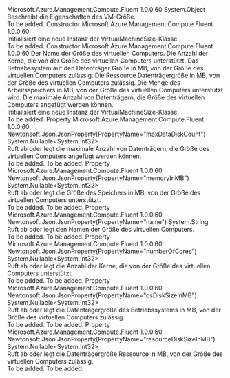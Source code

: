 <Type Name="VirtualMachineSize" FullName="Microsoft.Azure.Management.Compute.Fluent.Models.VirtualMachineSize">
  <TypeSignature Language="C#" Value="public class VirtualMachineSize" />
  <TypeSignature Language="ILAsm" Value=".class public auto ansi beforefieldinit VirtualMachineSize extends System.Object" />
  <TypeSignature Language="DocId" Value="T:Microsoft.Azure.Management.Compute.Fluent.Models.VirtualMachineSize" />
  <TypeSignature Language="VB.NET" Value="Public Class VirtualMachineSize" />
  <TypeSignature Language="F#" Value="type VirtualMachineSize = class" />
  <AssemblyInfo>
    <AssemblyName>Microsoft.Azure.Management.Compute.Fluent</AssemblyName>
    <AssemblyVersion>1.0.0.60</AssemblyVersion>
  </AssemblyInfo>
  <Base>
    <BaseTypeName>System.Object</BaseTypeName>
  </Base>
  <Interfaces />
  <Docs>
    <summary>
            Beschreibt die Eigenschaften des VM-Größe.
            </summary>
    <remarks>To be added.</remarks>
  </Docs>
  <Members>
    <Member MemberName=".ctor">
      <MemberSignature Language="C#" Value="public VirtualMachineSize ();" />
      <MemberSignature Language="ILAsm" Value=".method public hidebysig specialname rtspecialname instance void .ctor() cil managed" />
      <MemberSignature Language="DocId" Value="M:Microsoft.Azure.Management.Compute.Fluent.Models.VirtualMachineSize.#ctor" />
      <MemberSignature Language="VB.NET" Value="Public Sub New ()" />
      <MemberType>Constructor</MemberType>
      <AssemblyInfo>
        <AssemblyName>Microsoft.Azure.Management.Compute.Fluent</AssemblyName>
        <AssemblyVersion>1.0.0.60</AssemblyVersion>
      </AssemblyInfo>
      <Parameters />
      <Docs>
        <summary>
            Initialisiert eine neue Instanz der VirtualMachineSize-Klasse.
            </summary>
        <remarks>To be added.</remarks>
      </Docs>
    </Member>
    <Member MemberName=".ctor">
      <MemberSignature Language="C#" Value="public VirtualMachineSize (string name = null, Nullable&lt;int&gt; numberOfCores = null, Nullable&lt;int&gt; osDiskSizeInMB = null, Nullable&lt;int&gt; resourceDiskSizeInMB = null, Nullable&lt;int&gt; memoryInMB = null, Nullable&lt;int&gt; maxDataDiskCount = null);" />
      <MemberSignature Language="ILAsm" Value=".method public hidebysig specialname rtspecialname instance void .ctor(string name, valuetype System.Nullable`1&lt;int32&gt; numberOfCores, valuetype System.Nullable`1&lt;int32&gt; osDiskSizeInMB, valuetype System.Nullable`1&lt;int32&gt; resourceDiskSizeInMB, valuetype System.Nullable`1&lt;int32&gt; memoryInMB, valuetype System.Nullable`1&lt;int32&gt; maxDataDiskCount) cil managed" />
      <MemberSignature Language="DocId" Value="M:Microsoft.Azure.Management.Compute.Fluent.Models.VirtualMachineSize.#ctor(System.String,System.Nullable{System.Int32},System.Nullable{System.Int32},System.Nullable{System.Int32},System.Nullable{System.Int32},System.Nullable{System.Int32})" />
      <MemberSignature Language="VB.NET" Value="Public Sub New (Optional name As String = null, Optional numberOfCores As Nullable(Of Integer) = null, Optional osDiskSizeInMB As Nullable(Of Integer) = null, Optional resourceDiskSizeInMB As Nullable(Of Integer) = null, Optional memoryInMB As Nullable(Of Integer) = null, Optional maxDataDiskCount As Nullable(Of Integer) = null)" />
      <MemberSignature Language="F#" Value="new Microsoft.Azure.Management.Compute.Fluent.Models.VirtualMachineSize : string * Nullable&lt;int&gt; * Nullable&lt;int&gt; * Nullable&lt;int&gt; * Nullable&lt;int&gt; * Nullable&lt;int&gt; -&gt; Microsoft.Azure.Management.Compute.Fluent.Models.VirtualMachineSize" Usage="new Microsoft.Azure.Management.Compute.Fluent.Models.VirtualMachineSize (name, numberOfCores, osDiskSizeInMB, resourceDiskSizeInMB, memoryInMB, maxDataDiskCount)" />
      <MemberType>Constructor</MemberType>
      <AssemblyInfo>
        <AssemblyName>Microsoft.Azure.Management.Compute.Fluent</AssemblyName>
        <AssemblyVersion>1.0.0.60</AssemblyVersion>
      </AssemblyInfo>
      <Parameters>
        <Parameter Name="name" Type="System.String" />
        <Parameter Name="numberOfCores" Type="System.Nullable&lt;System.Int32&gt;" />
        <Parameter Name="osDiskSizeInMB" Type="System.Nullable&lt;System.Int32&gt;" />
        <Parameter Name="resourceDiskSizeInMB" Type="System.Nullable&lt;System.Int32&gt;" />
        <Parameter Name="memoryInMB" Type="System.Nullable&lt;System.Int32&gt;" />
        <Parameter Name="maxDataDiskCount" Type="System.Nullable&lt;System.Int32&gt;" />
      </Parameters>
      <Docs>
        <param name="name">Der Name der Größe des virtuellen Computers.</param>
        <param name="numberOfCores">Die Anzahl der Kerne, die von der Größe des virtuellen Computers unterstützt.</param>
        <param name="osDiskSizeInMB">Das Betriebssystem auf den Datenträger Größe in MB, von der Größe des virtuellen Computers zulässig.</param>
        <param name="resourceDiskSizeInMB">Die Ressource Datenträgergröße in MB, von der Größe des virtuellen Computers zulässig.</param>
        <param name="memoryInMB">Die Menge des Arbeitsspeichers in MB, von der Größe des virtuellen Computers unterstützt wird.</param>
        <param name="maxDataDiskCount">Die maximale Anzahl von Datenträgern, die Größe des virtuellen Computers angefügt werden können.</param>
        <summary>
            Initialisiert eine neue Instanz der VirtualMachineSize-Klasse.
            </summary>
        <remarks>To be added.</remarks>
      </Docs>
    </Member>
    <Member MemberName="MaxDataDiskCount">
      <MemberSignature Language="C#" Value="public Nullable&lt;int&gt; MaxDataDiskCount { get; set; }" />
      <MemberSignature Language="ILAsm" Value=".property instance valuetype System.Nullable`1&lt;int32&gt; MaxDataDiskCount" />
      <MemberSignature Language="DocId" Value="P:Microsoft.Azure.Management.Compute.Fluent.Models.VirtualMachineSize.MaxDataDiskCount" />
      <MemberSignature Language="VB.NET" Value="Public Property MaxDataDiskCount As Nullable(Of Integer)" />
      <MemberSignature Language="F#" Value="member this.MaxDataDiskCount : Nullable&lt;int&gt; with get, set" Usage="Microsoft.Azure.Management.Compute.Fluent.Models.VirtualMachineSize.MaxDataDiskCount" />
      <MemberType>Property</MemberType>
      <AssemblyInfo>
        <AssemblyName>Microsoft.Azure.Management.Compute.Fluent</AssemblyName>
        <AssemblyVersion>1.0.0.60</AssemblyVersion>
      </AssemblyInfo>
      <Attributes>
        <Attribute>
          <AttributeName>Newtonsoft.Json.JsonProperty(PropertyName="maxDataDiskCount")</AttributeName>
        </Attribute>
      </Attributes>
      <ReturnValue>
        <ReturnType>System.Nullable&lt;System.Int32&gt;</ReturnType>
      </ReturnValue>
      <Docs>
        <summary>
            Ruft ab oder legt die maximale Anzahl von Datenträgern, die Größe des virtuellen Computers angefügt werden können.
            </summary>
        <value>To be added.</value>
        <remarks>To be added.</remarks>
      </Docs>
    </Member>
    <Member MemberName="MemoryInMB">
      <MemberSignature Language="C#" Value="public Nullable&lt;int&gt; MemoryInMB { get; set; }" />
      <MemberSignature Language="ILAsm" Value=".property instance valuetype System.Nullable`1&lt;int32&gt; MemoryInMB" />
      <MemberSignature Language="DocId" Value="P:Microsoft.Azure.Management.Compute.Fluent.Models.VirtualMachineSize.MemoryInMB" />
      <MemberSignature Language="VB.NET" Value="Public Property MemoryInMB As Nullable(Of Integer)" />
      <MemberSignature Language="F#" Value="member this.MemoryInMB : Nullable&lt;int&gt; with get, set" Usage="Microsoft.Azure.Management.Compute.Fluent.Models.VirtualMachineSize.MemoryInMB" />
      <MemberType>Property</MemberType>
      <AssemblyInfo>
        <AssemblyName>Microsoft.Azure.Management.Compute.Fluent</AssemblyName>
        <AssemblyVersion>1.0.0.60</AssemblyVersion>
      </AssemblyInfo>
      <Attributes>
        <Attribute>
          <AttributeName>Newtonsoft.Json.JsonProperty(PropertyName="memoryInMB")</AttributeName>
        </Attribute>
      </Attributes>
      <ReturnValue>
        <ReturnType>System.Nullable&lt;System.Int32&gt;</ReturnType>
      </ReturnValue>
      <Docs>
        <summary>
            Ruft ab oder legt die Größe des Speichers in MB, von der Größe des virtuellen Computers unterstützt.
            </summary>
        <value>To be added.</value>
        <remarks>To be added.</remarks>
      </Docs>
    </Member>
    <Member MemberName="Name">
      <MemberSignature Language="C#" Value="public string Name { get; set; }" />
      <MemberSignature Language="ILAsm" Value=".property instance string Name" />
      <MemberSignature Language="DocId" Value="P:Microsoft.Azure.Management.Compute.Fluent.Models.VirtualMachineSize.Name" />
      <MemberSignature Language="VB.NET" Value="Public Property Name As String" />
      <MemberSignature Language="F#" Value="member this.Name : string with get, set" Usage="Microsoft.Azure.Management.Compute.Fluent.Models.VirtualMachineSize.Name" />
      <MemberType>Property</MemberType>
      <AssemblyInfo>
        <AssemblyName>Microsoft.Azure.Management.Compute.Fluent</AssemblyName>
        <AssemblyVersion>1.0.0.60</AssemblyVersion>
      </AssemblyInfo>
      <Attributes>
        <Attribute>
          <AttributeName>Newtonsoft.Json.JsonProperty(PropertyName="name")</AttributeName>
        </Attribute>
      </Attributes>
      <ReturnValue>
        <ReturnType>System.String</ReturnType>
      </ReturnValue>
      <Docs>
        <summary>
            Ruft ab oder legt den Namen der Größe des virtuellen Computers.
            </summary>
        <value>To be added.</value>
        <remarks>To be added.</remarks>
      </Docs>
    </Member>
    <Member MemberName="NumberOfCores">
      <MemberSignature Language="C#" Value="public Nullable&lt;int&gt; NumberOfCores { get; set; }" />
      <MemberSignature Language="ILAsm" Value=".property instance valuetype System.Nullable`1&lt;int32&gt; NumberOfCores" />
      <MemberSignature Language="DocId" Value="P:Microsoft.Azure.Management.Compute.Fluent.Models.VirtualMachineSize.NumberOfCores" />
      <MemberSignature Language="VB.NET" Value="Public Property NumberOfCores As Nullable(Of Integer)" />
      <MemberSignature Language="F#" Value="member this.NumberOfCores : Nullable&lt;int&gt; with get, set" Usage="Microsoft.Azure.Management.Compute.Fluent.Models.VirtualMachineSize.NumberOfCores" />
      <MemberType>Property</MemberType>
      <AssemblyInfo>
        <AssemblyName>Microsoft.Azure.Management.Compute.Fluent</AssemblyName>
        <AssemblyVersion>1.0.0.60</AssemblyVersion>
      </AssemblyInfo>
      <Attributes>
        <Attribute>
          <AttributeName>Newtonsoft.Json.JsonProperty(PropertyName="numberOfCores")</AttributeName>
        </Attribute>
      </Attributes>
      <ReturnValue>
        <ReturnType>System.Nullable&lt;System.Int32&gt;</ReturnType>
      </ReturnValue>
      <Docs>
        <summary>
            Ruft ab oder legt die Anzahl der Kerne, die von der Größe des virtuellen Computers unterstützt.
            </summary>
        <value>To be added.</value>
        <remarks>To be added.</remarks>
      </Docs>
    </Member>
    <Member MemberName="OsDiskSizeInMB">
      <MemberSignature Language="C#" Value="public Nullable&lt;int&gt; OsDiskSizeInMB { get; set; }" />
      <MemberSignature Language="ILAsm" Value=".property instance valuetype System.Nullable`1&lt;int32&gt; OsDiskSizeInMB" />
      <MemberSignature Language="DocId" Value="P:Microsoft.Azure.Management.Compute.Fluent.Models.VirtualMachineSize.OsDiskSizeInMB" />
      <MemberSignature Language="VB.NET" Value="Public Property OsDiskSizeInMB As Nullable(Of Integer)" />
      <MemberSignature Language="F#" Value="member this.OsDiskSizeInMB : Nullable&lt;int&gt; with get, set" Usage="Microsoft.Azure.Management.Compute.Fluent.Models.VirtualMachineSize.OsDiskSizeInMB" />
      <MemberType>Property</MemberType>
      <AssemblyInfo>
        <AssemblyName>Microsoft.Azure.Management.Compute.Fluent</AssemblyName>
        <AssemblyVersion>1.0.0.60</AssemblyVersion>
      </AssemblyInfo>
      <Attributes>
        <Attribute>
          <AttributeName>Newtonsoft.Json.JsonProperty(PropertyName="osDiskSizeInMB")</AttributeName>
        </Attribute>
      </Attributes>
      <ReturnValue>
        <ReturnType>System.Nullable&lt;System.Int32&gt;</ReturnType>
      </ReturnValue>
      <Docs>
        <summary>
            Ruft ab oder legt die Datenträgergröße des Betriebssystems in MB, von der Größe des virtuellen Computers zulässig.
            </summary>
        <value>To be added.</value>
        <remarks>To be added.</remarks>
      </Docs>
    </Member>
    <Member MemberName="ResourceDiskSizeInMB">
      <MemberSignature Language="C#" Value="public Nullable&lt;int&gt; ResourceDiskSizeInMB { get; set; }" />
      <MemberSignature Language="ILAsm" Value=".property instance valuetype System.Nullable`1&lt;int32&gt; ResourceDiskSizeInMB" />
      <MemberSignature Language="DocId" Value="P:Microsoft.Azure.Management.Compute.Fluent.Models.VirtualMachineSize.ResourceDiskSizeInMB" />
      <MemberSignature Language="VB.NET" Value="Public Property ResourceDiskSizeInMB As Nullable(Of Integer)" />
      <MemberSignature Language="F#" Value="member this.ResourceDiskSizeInMB : Nullable&lt;int&gt; with get, set" Usage="Microsoft.Azure.Management.Compute.Fluent.Models.VirtualMachineSize.ResourceDiskSizeInMB" />
      <MemberType>Property</MemberType>
      <AssemblyInfo>
        <AssemblyName>Microsoft.Azure.Management.Compute.Fluent</AssemblyName>
        <AssemblyVersion>1.0.0.60</AssemblyVersion>
      </AssemblyInfo>
      <Attributes>
        <Attribute>
          <AttributeName>Newtonsoft.Json.JsonProperty(PropertyName="resourceDiskSizeInMB")</AttributeName>
        </Attribute>
      </Attributes>
      <ReturnValue>
        <ReturnType>System.Nullable&lt;System.Int32&gt;</ReturnType>
      </ReturnValue>
      <Docs>
        <summary>
            Ruft ab oder legt die Datenträgergröße Ressource in MB, von der Größe des virtuellen Computers zulässig.
            </summary>
        <value>To be added.</value>
        <remarks>To be added.</remarks>
      </Docs>
    </Member>
  </Members>
</Type>